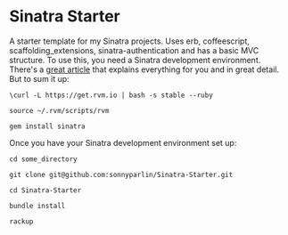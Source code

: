 Sinatra Starter
==============

A starter template for my Sinatra projects. Uses erb, coffeescript, scaffolding_extensions, sinatra-authentication and has a basic MVC structure. To use this, you need a Sinatra development environment. There's a [great article](https://www.digitalocean.com/community/articles/how-to-install-and-get-started-with-sinatra-on-your-system-or-vps) that explains everything for you and in great detail. But to sum it up:

    \curl -L https://get.rvm.io | bash -s stable --ruby
    
    source ~/.rvm/scripts/rvm
    
    gem install sinatra

Once you have your Sinatra development environment set up:

    cd some_directory
    
    git clone git@github.com:sonnyparlin/Sinatra-Starter.git
    
    cd Sinatra-Starter
    
    bundle install
    
    rackup
